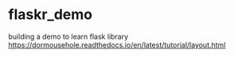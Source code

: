 # flaskr_demo
building a demo to learn flask library
https://dormousehole.readthedocs.io/en/latest/tutorial/layout.html

